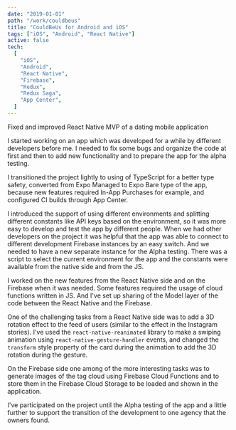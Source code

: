 ```yaml
---
date: "2019-01-01"
path: "/work/couldbeus"
title: "CouldBeUs for Android and iOS"
tags: ["iOS", "Android", "React Native"]
active: false
tech:
  [
    "iOS",
    "Android",
    "React Native",
    "Firebase",
    "Redux",
    "Redux Saga",
    "App Center",
  ]
---
```


Fixed and improved React Native MVP of a dating mobile application

I started working on an app which was developed for a while by different developers before me. I needed to fix some bugs and organize the code at first and then to add new functionality and to prepare the app for the alpha testing.

I transitioned the project lightly to using of TypeScript for a better type safety, converted from Expo Managed to Expo Bare type of the app, because new features required In-App Purchases for example, and configured CI builds through App Center.

I introduced the support of using different environments and splitting different constants like API keys based on the environment, so it was more easy to develop and test the app by different people. When we had other developers on the project it was helpful that the app was able to connect to different development Firebase instances by an easy switch. And we needed to have a new separate instance for the Alpha testing. There was a script to select the current environment for the app and the constants were available from the native side and from the JS.

I worked on the new features from the React Native side and on the Firebase when it was needed. Some features required the usage of cloud functions written in JS. And I've set up sharing of the Model layer of the code between the React Native and the Firebase.

One of the challenging tasks from a React Native side was to add a 3D rotation effect to the feed of users (similar to the effect in the Instagram stories). I've used the `react-native-reanimated` library to make a swiping animation using `react-native-gesture-handler` events, and changed the `transform` style property of the card during the animation to add the 3D rotation during the gesture.

On the Firebase side one among of the more interesting tasks was to generate images of the tag cloud using Firebase Cloud Functions and to store them in the Firebase Cloud Storage to be loaded and shown in the application.

I've participated on the project until the Alpha testing of the app and a little further to support the transition of the development to one agency that the owners found.
